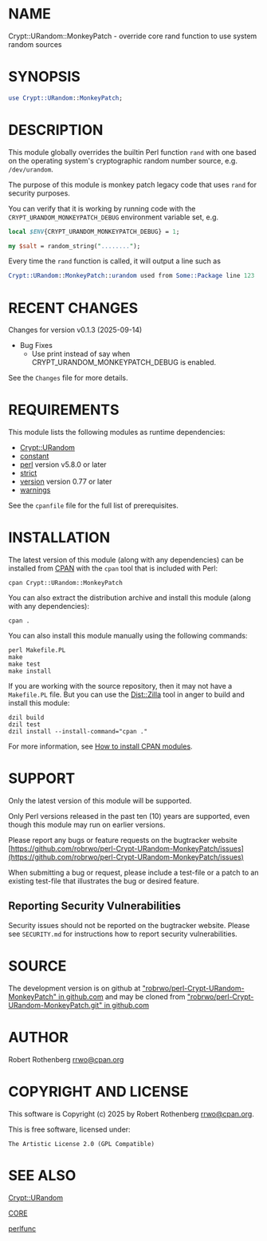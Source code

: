 # NAME

Crypt::URandom::MonkeyPatch - override core rand function to use system random sources

# SYNOPSIS

```perl
use Crypt::URandom::MonkeyPatch;
```

# DESCRIPTION

This module globally overrides the builtin Perl function `rand` with one based on the operating system's cryptographic
random number source, e.g. `/dev/urandom`.

The purpose of this module is monkey patch legacy code that uses `rand` for security purposes.

You can verify that it is working by running code with the `CRYPT_URANDOM_MONKEYPATCH_DEBUG` environment variable set,
e.g.

```perl
local $ENV{CRYPT_URANDOM_MONKEYPATCH_DEBUG} = 1;

my $salt = random_string("........");
```

Every time the `rand` function is called, it will output a line such as

```perl
Crypt::URandom::MonkeyPatch::urandom used from Some::Package line 123
```

# RECENT CHANGES

Changes for version v0.1.3 (2025-09-14)

- Bug Fixes
    - Use print instead of say when CRYPT\_URANDOM\_MONKEYPATCH\_DEBUG is enabled.

See the `Changes` file for more details.

# REQUIREMENTS

This module lists the following modules as runtime dependencies:

- [Crypt::URandom](https://metacpan.org/pod/Crypt%3A%3AURandom)
- [constant](https://metacpan.org/pod/constant)
- [perl](https://metacpan.org/pod/perl) version v5.8.0 or later
- [strict](https://metacpan.org/pod/strict)
- [version](https://metacpan.org/pod/version) version 0.77 or later
- [warnings](https://metacpan.org/pod/warnings)

See the `cpanfile` file for the full list of prerequisites.

# INSTALLATION

The latest version of this module (along with any dependencies) can be installed from [CPAN](https://www.cpan.org) with the `cpan` tool that is included with Perl:

```
cpan Crypt::URandom::MonkeyPatch
```

You can also extract the distribution archive and install this module (along with any dependencies):

```
cpan .
```

You can also install this module manually using the following commands:

```
perl Makefile.PL
make
make test
make install
```

If you are working with the source repository, then it may not have a `Makefile.PL` file.  But you can use the [Dist::Zilla](https://dzil.org/) tool in anger to build and install this module:

```
dzil build
dzil test
dzil install --install-command="cpan ."
```

For more information, see [How to install CPAN modules](https://www.cpan.org/modules/INSTALL.html).

# SUPPORT

Only the latest version of this module will be supported.

Only Perl versions released in the past ten (10) years are supported, even though this module may run on earlier versions.

Please report any bugs or feature requests on the bugtracker website
[https://github.com/robrwo/perl-Crypt-URandom-MonkeyPatch/issues](https://github.com/robrwo/perl-Crypt-URandom-MonkeyPatch/issues)

When submitting a bug or request, please include a test-file or a
patch to an existing test-file that illustrates the bug or desired
feature.

## Reporting Security Vulnerabilities

Security issues should not be reported on the bugtracker website. Please see `SECURITY.md` for instructions how to
report security vulnerabilities.

# SOURCE

The development version is on github at ["robrwo/perl-Crypt-URandom-MonkeyPatch" in github.com](https://metacpan.org/pod/github.com#robrwo-perl-Crypt-URandom-MonkeyPatch)
and may be cloned from ["robrwo/perl-Crypt-URandom-MonkeyPatch.git" in github.com](https://metacpan.org/pod/github.com#robrwo-perl-Crypt-URandom-MonkeyPatch.git)

# AUTHOR

Robert Rothenberg <rrwo@cpan.org>

# COPYRIGHT AND LICENSE

This software is Copyright (c) 2025 by Robert Rothenberg <rrwo@cpan.org>.

This is free software, licensed under:

```
The Artistic License 2.0 (GPL Compatible)
```

# SEE ALSO

[Crypt::URandom](https://metacpan.org/pod/Crypt%3A%3AURandom)

[CORE](https://metacpan.org/pod/CORE)

[perlfunc](https://metacpan.org/pod/perlfunc)
